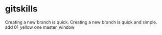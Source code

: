 # gitskills
Creating a new branch is quick.
Creating a new branch is quick and simple.
add 01_yellow one
master_window

